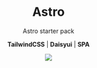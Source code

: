 <h1 align="center">
  Astro
</h1>

<p align="center">Astro starter pack

<p align="center"><b>TailwindCSS</b> | <b>Daisyui</b> | <b>SPA</b>

<div align="center">
  <img align="center" src="https://img.shields.io/badge/Version-0.1.0-blue" />
</div>
